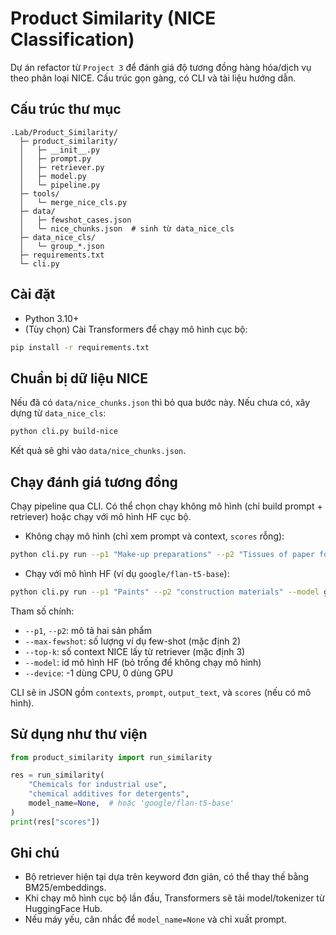 # Product Similarity (NICE Classification)

Dự án refactor từ `Project 3` để đánh giá độ tương đồng hàng hóa/dịch vụ theo phân loại NICE. Cấu trúc gọn gàng, có CLI và tài liệu hướng dẫn.

## Cấu trúc thư mục

```
.Lab/Product_Similarity/
  ├─ product_similarity/
  │   ├─ __init__.py
  │   ├─ prompt.py
  │   ├─ retriever.py
  │   ├─ model.py
  │   └─ pipeline.py
  ├─ tools/
  │   └─ merge_nice_cls.py
  ├─ data/
  │   ├─ fewshot_cases.json
  │   └─ nice_chunks.json  # sinh từ data_nice_cls
  ├─ data_nice_cls/
  │   └─ group_*.json
  ├─ requirements.txt
  └─ cli.py
```

## Cài đặt

- Python 3.10+
- (Tùy chọn) Cài Transformers để chạy mô hình cục bộ:

```bash
pip install -r requirements.txt
```

## Chuẩn bị dữ liệu NICE

Nếu đã có `data/nice_chunks.json` thì bỏ qua bước này. Nếu chưa có, xây dựng từ `data_nice_cls`:

```bash
python cli.py build-nice
```

Kết quả sẽ ghi vào `data/nice_chunks.json`.

## Chạy đánh giá tương đồng

Chạy pipeline qua CLI. Có thể chọn chạy không mô hình (chỉ build prompt + retriever) hoặc chạy với mô hình HF cục bộ.

- Không chạy mô hình (chỉ xem prompt và context, `scores` rỗng):

```bash
python cli.py run --p1 "Make-up preparations" --p2 "Tissues of paper for removing make-up"
```

- Chạy với mô hình HF (ví dụ `google/flan-t5-base`):

```bash
python cli.py run --p1 "Paints" --p2 "construction materials" --model google/flan-t5-base --device -1 --max-new-tokens 256
```

Tham số chính:
- `--p1`, `--p2`: mô tả hai sản phẩm
- `--max-fewshot`: số lượng ví dụ few-shot (mặc định 2)
- `--top-k`: số context NICE lấy từ retriever (mặc định 3)
- `--model`: id mô hình HF (bỏ trống để không chạy mô hình)
- `--device`: -1 dùng CPU, 0 dùng GPU

CLI sẽ in JSON gồm `contexts`, `prompt`, `output_text`, và `scores` (nếu có mô hình).

## Sử dụng như thư viện

```python
from product_similarity import run_similarity

res = run_similarity(
    "Chemicals for industrial use",
    "chemical additives for detergents",
    model_name=None,  # hoặc 'google/flan-t5-base'
)
print(res["scores"])
```

## Ghi chú
- Bộ retriever hiện tại dựa trên keyword đơn giản, có thể thay thế bằng BM25/embeddings.
- Khi chạy mô hình cục bộ lần đầu, Transformers sẽ tải model/tokenizer từ HuggingFace Hub.
- Nếu máy yếu, cân nhắc để `model_name=None` và chỉ xuất prompt.
